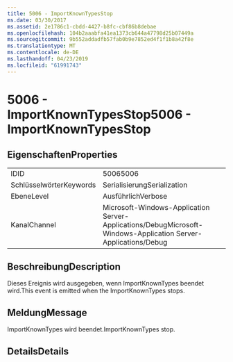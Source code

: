 ```yaml
---
title: 5006 - ImportKnownTypesStop
ms.date: 03/30/2017
ms.assetid: 2e1786c1-cbdd-4427-b8fc-cbf86b8debae
ms.openlocfilehash: 104b2aaabfa41ea1373cb644a47798d25b07449a
ms.sourcegitcommit: 9b552addadfb57fab0b9e7852ed4f1f1b8a42f8e
ms.translationtype: MT
ms.contentlocale: de-DE
ms.lasthandoff: 04/23/2019
ms.locfileid: "61991743"
---
```

# <a name="5006---importknowntypesstop"></a><span data-ttu-id="116a9-102">5006 - ImportKnownTypesStop</span><span class="sxs-lookup"><span data-stu-id="116a9-102">5006 - ImportKnownTypesStop</span></span>
## <a name="properties"></a><span data-ttu-id="116a9-103">Eigenschaften</span><span class="sxs-lookup"><span data-stu-id="116a9-103">Properties</span></span>  
  
|||  
|-|-|  
|<span data-ttu-id="116a9-104">ID</span><span class="sxs-lookup"><span data-stu-id="116a9-104">ID</span></span>|<span data-ttu-id="116a9-105">5006</span><span class="sxs-lookup"><span data-stu-id="116a9-105">5006</span></span>|  
|<span data-ttu-id="116a9-106">Schlüsselwörter</span><span class="sxs-lookup"><span data-stu-id="116a9-106">Keywords</span></span>|<span data-ttu-id="116a9-107">Serialisierung</span><span class="sxs-lookup"><span data-stu-id="116a9-107">Serialization</span></span>|  
|<span data-ttu-id="116a9-108">Ebene</span><span class="sxs-lookup"><span data-stu-id="116a9-108">Level</span></span>|<span data-ttu-id="116a9-109">Ausführlich</span><span class="sxs-lookup"><span data-stu-id="116a9-109">Verbose</span></span>|  
|<span data-ttu-id="116a9-110">Kanal</span><span class="sxs-lookup"><span data-stu-id="116a9-110">Channel</span></span>|<span data-ttu-id="116a9-111">Microsoft-Windows-Application Server-Applications/Debug</span><span class="sxs-lookup"><span data-stu-id="116a9-111">Microsoft-Windows-Application Server-Applications/Debug</span></span>|  
  
## <a name="description"></a><span data-ttu-id="116a9-112">Beschreibung</span><span class="sxs-lookup"><span data-stu-id="116a9-112">Description</span></span>  
 <span data-ttu-id="116a9-113">Dieses Ereignis wird ausgegeben, wenn ImportKnownTypes beendet wird.</span><span class="sxs-lookup"><span data-stu-id="116a9-113">This event is emitted when the ImportKnownTypes stops.</span></span>  
  
## <a name="message"></a><span data-ttu-id="116a9-114">Meldung</span><span class="sxs-lookup"><span data-stu-id="116a9-114">Message</span></span>  
 <span data-ttu-id="116a9-115">ImportKnownTypes wird beendet.</span><span class="sxs-lookup"><span data-stu-id="116a9-115">ImportKnownTypes stop.</span></span>  
  
## <a name="details"></a><span data-ttu-id="116a9-116">Details</span><span class="sxs-lookup"><span data-stu-id="116a9-116">Details</span></span>
